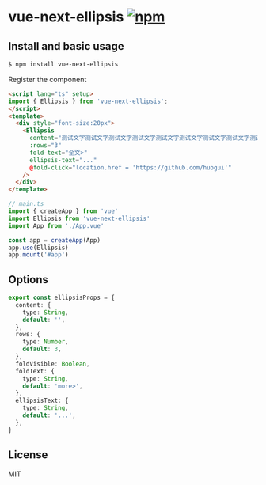 # vue-next-ellipsis [![npm](https://img.shields.io/npm/v/vue-next-ellipsis.svg)](https://npmjs.com/package/vue-next-ellipsis)
## Install and basic usage

```bash
$ npm install vue-next-ellipsis
```
Register the component

```html
<script lang="ts" setup>
import { Ellipsis } from 'vue-next-ellipsis';
</script>
<template>
  <div style="font-size:20px">
    <Ellipsis
      content="测试文字测试文字测试文字测试文字测试文字测试文字测试文字测试文字测试文字测试文字测试文字测试文字测试文字测试文字测试文字测试文字测试文字测试文字测试文字测试文字测试文字测试文字测试文字测试文字测试文字测试文字测试文字测试文字测试文字测试文字测试文字测试文字测试文字测试文字测试文字"
      :rows="3"
      fold-text="全文>"
      ellipsis-text="..."
      @fold-click="location.href = 'https://github.com/huogui'"
    />
  </div>
</template>
```
```ts
// main.ts
import { createApp } from 'vue'
import Ellipsis from 'vue-next-ellipsis'
import App from './App.vue'

const app = createApp(App)
app.use(Ellipsis)
app.mount('#app')

```

## Options

```ts
export const ellipsisProps = {
  content: {
    type: String,
    default: '',
  },
  rows: {
    type: Number,
    default: 3,
  },
  foldVisible: Boolean,
  foldText: {
    type: String,
    default: 'more>',
  },
  ellipsisText: {
    type: String,
    default: '...',
  },
}

```
## License

MIT


